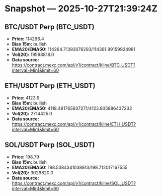 # Snapshot — 2025-10-27T21:39:24Z

## BTC/USDT Perp (BTC_USDT)
- **Price:** 114296.4
- **Bias 15m:** bullish
- **EMA20/EMA50:** 114264.71393076293/114361.99159924981
- **Vol(20):** 19598818.0
- **Data source:** https://contract.mexc.com/api/v1/contract/kline/BTC_USDT?interval=Min1&limit=60

## ETH/USDT Perp (ETH_USDT)
- **Price:** 4123.9
- **Bias 15m:** bullish
- **EMA20/EMA50:** 4118.491765937271/4123.805886437232
- **Vol(20):** 2714425.0
- **Data source:** https://contract.mexc.com/api/v1/contract/kline/ETH_USDT?interval=Min1&limit=60

## SOL/USDT Perp (SOL_USDT)
- **Price:** 198.79
- **Bias 15m:** bullish
- **EMA20/EMA50:** 198.5384341038813/198.712017167555
- **Vol(20):** 3029820.0
- **Data source:** https://contract.mexc.com/api/v1/contract/kline/SOL_USDT?interval=Min1&limit=60
